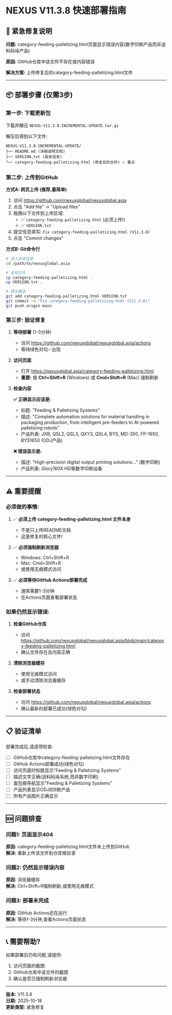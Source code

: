 # NEXUS V11.3.8 快速部署指南

## 🚨 紧急修复说明

**问题:** category-feeding-palletizing.html页面显示错误内容(数字印刷产品而非送料码垛产品)

**原因:** GitHub仓库中该文件不存在或内容错误

**解决方案:** 上传修复后的category-feeding-palletizing.html文件

---

## 📦 部署步骤 (仅需3步)

### 第一步: 下载更新包

下载并解压 `NEXUS-V11.3.8-INCREMENTAL-UPDATE.tar.gz`

解压后得到以下文件:
```
NEXUS-V11.3.8-INCREMENTAL-UPDATE/
├── README.md (详细说明文档)
├── VERSION.txt (版本信息)
└── category-feeding-palletizing.html (修复后的文件) ⭐ 重点
```

### 第二步: 上传到GitHub

**方式A: 网页上传 (推荐,最简单)**

1. 访问 https://github.com/nexusglobal/nexusglobal.asia
2. 点击 "Add file" → "Upload files"
3. 拖拽以下文件到上传区域:
   - ✅ `category-feeding-palletizing.html` (必须上传!)
   - ✅ `VERSION.txt`
4. 提交信息填写: `Fix category-feeding-palletizing.html (V11.3.8)`
5. 点击 "Commit changes"

**方式B: Git命令行**

```bash
# 进入仓库目录
cd /path/to/nexusglobal.asia

# 复制文件
cp category-feeding-palletizing.html .
cp VERSION.txt .

# 提交推送
git add category-feeding-palletizing.html VERSION.txt
git commit -m "Fix category-feeding-palletizing.html (V11.3.8)"
git push origin main
```

### 第三步: 验证修复

1. **等待部署** (1-3分钟)
   - 访问 https://github.com/nexusglobal/nexusglobal.asia/actions
   - 等待绿色对勾✅出现

2. **访问页面**
   - 打开 https://nexusglobal.asia/category-feeding-palletizing.html
   - **重要:** 按 **Ctrl+Shift+R** (Windows) 或 **Cmd+Shift+R** (Mac) 强制刷新

3. **检查内容**
   
   **✅ 正确显示应该是:**
   - 标题: "Feeding & Palletizing Systems"
   - 描述: "Complete automation solutions for material handling in packaging production, from intelligent pre-feeders to AI-powered palletizing robots"
   - 产品列表: JXB, QSL2, QSL3, QXY3, QSL4, BYS, MD-350, FP-1650, BYS1650 (ODJ产品)
   
   **❌ 错误显示是:**
   - 描述: "High-precision digital output printing solutions..." (数字印刷)
   - 产品列表: Glory160X HD等数字印刷设备

---

## ⚠️ 重要提醒

### 必须做的事情:

1. ✅ **必须上传 category-feeding-palletizing.html 文件本身**
   - 不是只上传README文档
   - 这是修复的核心文件!

2. ✅ **必须强制刷新浏览器**
   - Windows: Ctrl+Shift+R
   - Mac: Cmd+Shift+R
   - 或使用无痕模式访问

3. ✅ **必须等待GitHub Actions部署完成**
   - 通常需要1-3分钟
   - 在Actions页面查看部署状态

### 如果仍然显示错误:

1. **检查GitHub仓库**
   - 访问 https://github.com/nexusglobal/nexusglobal.asia/blob/main/category-feeding-palletizing.html
   - 确认文件存在且内容正确

2. **清除浏览器缓存**
   - 使用无痕模式访问
   - 或手动清除浏览器缓存

3. **检查部署状态**
   - 访问 https://github.com/nexusglobal/nexusglobal.asia/actions
   - 确认最新的部署已成功(绿色对勾)

---

## 📋 验证清单

部署完成后,请逐项检查:

- [ ] GitHub仓库中category-feeding-palletizing.html文件存在
- [ ] GitHub Actions部署成功(绿色对勾)
- [ ] 访问页面时标题显示"Feeding & Palletizing Systems"
- [ ] 描述文字正确(送料码垛系统,而非数字印刷)
- [ ] 面包屑导航显示"Feeding & Palletizing Systems"
- [ ] 产品列表显示ODJ的9款产品
- [ ] 所有产品图片正确显示

---

## 🆘 问题排查

### 问题1: 页面显示404
**原因:** category-feeding-palletizing.html文件未上传到GitHub  
**解决:** 重新上传该文件到仓库根目录

### 问题2: 仍然显示错误内容
**原因:** 浏览器缓存  
**解决:** Ctrl+Shift+R强制刷新,或使用无痕模式

### 问题3: 部署未完成
**原因:** GitHub Actions还在运行  
**解决:** 等待1-3分钟,查看Actions页面状态

---

## 📞 需要帮助?

如果部署后仍有问题,请提供:
1. 访问页面的截图
2. GitHub仓库中该文件的截图
3. 确认是否已强制刷新浏览器

---

**版本:** V11.3.8  
**日期:** 2025-10-18  
**更新类型:** 紧急修复

